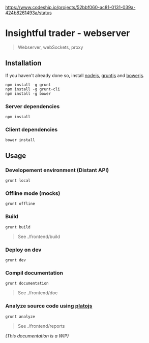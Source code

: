 https://www.codeship.io/projects/52bbf060-ac81-0131-039a-424b8261493a/status

# Insightful trader - webserver

> Webserver, webSockets, proxy

## Installation

If you haven't already done so, install [nodejs][], [gruntjs][] and [bowerjs][].

```
npm install -g grunt
npm install -g grunt-cli
npm install -g bower
```

### Server dependencies

```
npm install
```

### Client dependencies

```
bower install
```

## Usage

### Developement environment (Distant API)

```
grunt local
```

### Offline mode (mocks)

```
grunt offline
```

### Build

```
grunt build
```
> See ./frontend/build

### Deploy on dev

```
grunt dev
```

### Compil documentation

```
grunt documentation
```
> See ./frontend/doc

### Analyze source code using [platojs][]

```
grunt analyze
```

> See ./frontend/reports

_(This documentation is a WIP)_

[d3js]: http://d3js.org
[nodejs]: http://nodejs.org
[gruntjs]: http://gruntjs.com
[bowerjs]: https://github.com/bower/bower
[platojs]: https://github.com/es-analysis/plato


